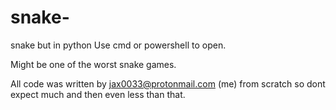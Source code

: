 # snake-
snake but in python
Use cmd or powershell to open.




Might be one of the worst snake games. 

All code was written by jax0033@protonmail.com (me) from scratch so dont expect much and then even less than that.
